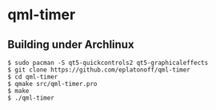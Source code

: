 # qml-timer

## Building under Archlinux
```
$ sudo pacman -S qt5-quickcontrols2 qt5-graphicaleffects
$ git clone https://github.com/eplatonoff/qml-timer
$ cd qml-timer
$ qmake src/qml-timer.pro 
$ make
$ ./qml-timer
```
